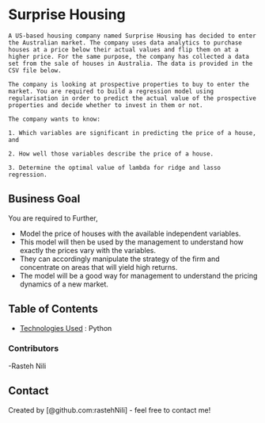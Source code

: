 # Surprise Housing
```
A US-based housing company named Surprise Housing has decided to enter the Australian market. The company uses data analytics to purchase houses at a price below their actual values and flip them on at a higher price. For the same purpose, the company has collected a data set from the sale of houses in Australia. The data is provided in the CSV file below.

The company is looking at prospective properties to buy to enter the market. You are required to build a regression model using regularisation in order to predict the actual value of the prospective properties and decide whether to invest in them or not.

The company wants to know:

1. Which variables are significant in predicting the price of a house, and

2. How well those variables describe the price of a house.

3. Determine the optimal value of lambda for ridge and lasso regression.
```

## Business Goal

You are required to    Further, 
- Model the price of houses with the available independent variables.
- This model will then be used by the management to understand how exactly the prices vary with the variables.
- They can accordingly manipulate the strategy of the firm and concentrate on areas that will yield high returns.
- The model will be a good way for management to understand the pricing dynamics of a new market.

## Table of Contents
* [Technologies Used](#technologies-used) : Python

### Contributors
-Rasteh Nili

## Contact
Created by [@github.com:rastehNili] - feel free to contact me!
